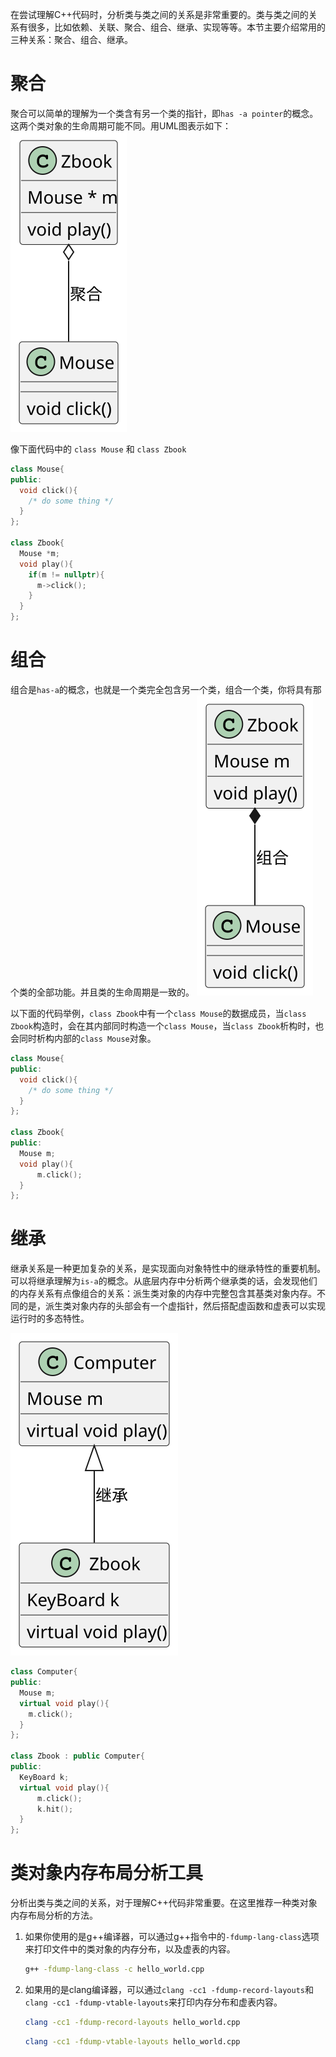 在尝试理解C++代码时，分析类与类之间的关系是非常重要的。类与类之间的关系有很多，比如依赖、关联、聚合、组合、继承、实现等等。本节主要介绍常用的三种关系：聚合、组合、继承。

# 聚合
聚合可以简单的理解为一个类含有另一个类的指针，即``has -a pointer``的概念。这两个类对象的生命周期可能不同。用UML图表示如下：  
![聚合](out/class_relationship/Aggregation.svg)

像下面代码中的 ``class Mouse`` 和 ``class Zbook``
```c++
class Mouse{
public:
  void click(){
    /* do some thing */
  }
};

class Zbook{
  Mouse *m;
  void play(){
    if(m != nullptr){
      m->click();
    }
  }
};
```

# 组合
组合是``has-a``的概念，也就是一个类完全包含另一个类，组合一个类，你将具有那个类的全部功能。并且类的生命周期是一致的。
![组合](out/class_relationship/Composition.svg)

以下面的代码举例，``class Zbook``中有一个``class Mouse``的数据成员，当``class Zbook``构造时，会在其内部同时构造一个``class Mouse``，当``class Zbook``析构时，也会同时析构内部的``class Mouse``对象。
```c++
class Mouse{
public:
  void click(){
    /* do some thing */
  }
};

class Zbook{
public:
  Mouse m;
  void play(){
      m.click();
  }
};
```
# 继承
继承关系是一种更加复杂的关系，是实现面向对象特性中的继承特性的重要机制。可以将继承理解为``is-a``的概念。从底层内存中分析两个继承类的话，会发现他们的内存关系有点像组合的关系：派生类对象的内存中完整包含其基类对象内存。不同的是，派生类对象内存的头部会有一个虚指针，然后搭配虚函数和虚表可以实现运行时的多态特性。

![继承](out/class_relationship/Derived.svg)
```c++
class Computer{
public:
  Mouse m;
  virtual void play(){
    m.click();
  }
};

class Zbook : public Computer{
public:
  KeyBoard k;
  virtual void play(){
      m.click();
      k.hit();
  }
};
```

# 类对象内存布局分析工具
分析出类与类之间的关系，对于理解C++代码非常重要。在这里推荐一种类对象内存布局分析的方法。
1. 如果你使用的是g++编译器，可以通过g++指令中的``-fdump-lang-class``选项来打印文件中的类对象的内存分布，以及虚表的内容。
    ```bash
    g++ -fdump-lang-class -c hello_world.cpp
    ```
2. 如果用的是clang编译器，可以通过``clang -cc1 -fdump-record-layouts``和 ``clang -cc1 -fdump-vtable-layouts``来打印内存分布和虚表内容。
    ```bash
    clang -cc1 -fdump-record-layouts hello_world.cpp
    ```

    ```bash
    clang -cc1 -fdump-vtable-layouts hello_world.cpp
    ```
